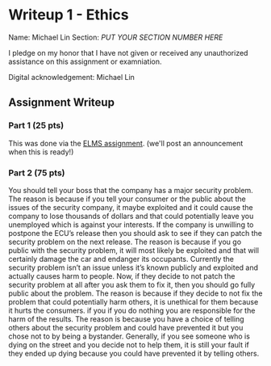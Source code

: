# Writeup 1 - Ethics

Name: Michael Lin
Section: *PUT YOUR SECTION NUMBER HERE*

I pledge on my honor that I have not given or received any unauthorized assistance on this assignment or examniation.

Digital acknowledgement: Michael Lin

## Assignment Writeup

### Part 1 (25 pts)

This was done via the [ELMS assignment](). (we'll post an announcement when this is ready!)

### Part 2 (75 pts)

You should tell your boss that the company has a major security problem. The reason is because if you tell your consumer or the public about the issues of the security company, it maybe exploited and it could cause the company to lose thousands of dollars and that could potentially leave you unemployed which is against your interests. If the company is unwilling to postpone the ECU’s release then you should ask to see if they can patch the security problem on the next release. The reason is because if you go public with the security problem, it will most likely be exploited and that will certainly damage the car and endanger its occupants. Currently the security problem isn’t an issue unless it’s known publicly and exploited and actually causes harm to people. Now, if they decide to not patch the security problem at all after you ask them to fix it, then you should go fully public about the problem. The reason is because if they decide to not fix the problem that could potentially harm others, it is unethical for them because it hurts the consumers. if you if you do nothing you are responsible for the harm of the results. The reason is because you have a choice of telling others about the security problem and could have prevented it but you chose not to by being a bystander. Generally, if you see someone who is dying on the street and you decide not to help them, it is still your fault if they ended up dying because you could have prevented it by telling others. 

